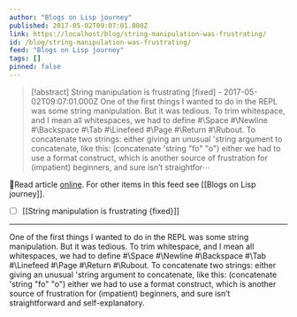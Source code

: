 ```yaml
---
author: "Blogs on Lisp journey"
published: 2017-05-02T09:07:01.000Z
link: https://localhost/blog/string-manipulation-was-frustrating/
id: /blog/string-manipulation-was-frustrating/
feed: "Blogs on Lisp journey"
tags: []
pinned: false
---
```

> [!abstract] String manipulation is frustrating [fixed] - 2017-05-02T09:07:01.000Z
> One of the first things I wanted to do in the REPL was some string manipulation. But it was tedious. To trim whitespace, and I mean all whitespaces, we had to define #\Space #\Newline #\Backspace #\Tab #\Linefeed #\Page #\Return #\Rubout. To concatenate two strings: either giving an unusual 'string argument to concatenate, like this: (concatenate 'string "fo" "o") either we had to use a format construct, which is another source of frustration for (impatient) beginners, and sure isn’t straightfor⋯

🔗Read article [online](https://localhost/blog/string-manipulation-was-frustrating/). For other items in this feed see [[Blogs on Lisp journey]].

- [ ] [[String manipulation is frustrating {fixed}]]
- - -
One of the first things I wanted to do in the REPL was some string manipulation. But it was tedious. To trim whitespace, and I mean all whitespaces, we had to define #\Space #\Newline #\Backspace #\Tab #\Linefeed #\Page #\Return #\Rubout. To concatenate two strings: either giving an unusual 'string argument to concatenate, like this: (concatenate 'string "fo" "o") either we had to use a format construct, which is another source of frustration for (impatient) beginners, and sure isn’t straightforward and self-explanatory.

